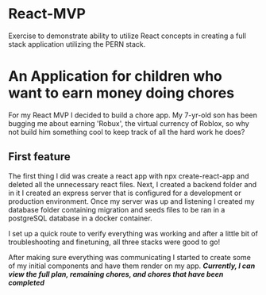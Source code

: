 # React-MVP
Exercise to demonstrate ability to utilize React concepts in creating a full stack application utilizing the PERN stack. 

# An Application for children who want to earn money doing chores
For my React MVP I decided to build a chore app. My 7-yr-old son has been bugging me about earning 'Robux', the virtual currency of Roblox, so why not build him something cool to keep track of all the hard work he does?

## First feature
The first thing I did was create a react app with npx create-react-app and deleted all the unnecessary react files.  Next, I created a backend folder and in it I created an express server that is configured for a development or production environment.  Once my server was up and listening I created my database folder containing migration and seeds files to be ran in a postgreSQL database in a docker container.  

I set up a quick route to verify everything was working and after a little bit of troubleshooting and finetuning, all three stacks were good to go!

After making sure everything was communicating I started to create some of my initial components and have them render on my app.
***Currently, I can view the full plan, remaining chores, and chores that have been completed***

